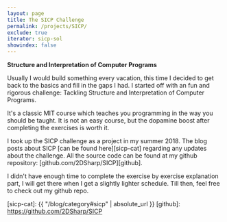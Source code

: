 ```yaml
---
layout: page
title: The SICP Challenge
permalink: /projects/SICP/
exclude: true
iterator: sicp-sol
showindex: false
---
```

**Structure and Interpretation of Computer Programs**

Usually I would build something every vacation, this time I decided to get back to the basics and fill in the gaps I had. I started off with an fun and rigorous challenge: Tackling Structure and Interpretation of Computer Programs. 

It's a classic MIT course which teaches you programming in the way you should be taught. It is not an easy course, but the dopamine boost after completing the exercises is worth it.
    
I took up the SICP challenge as a project in my summer 2018. The blog posts about SICP [can be found here][sicp-cat] regarding any updates about the challenge.
All the source code can be found at my github repository: [github.com/2DSharp/SICP][github]. 

I didn't have enough time to complete the exercise by exercise explanation part, I will get there when I get a slightly lighter schedule. Till then, feel free to check out my github repo.


[sicp-cat]: {{ "/blog/category#sicp" | absolute_url }}
[github]: https://github.com/2DSharp/SICP